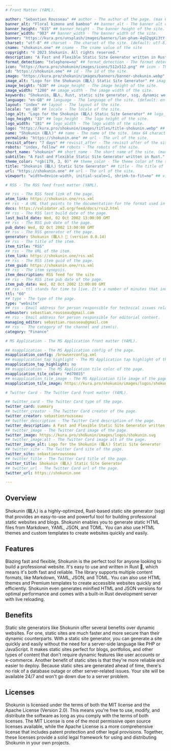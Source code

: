 ```yaml
---
# Front Matter (YAML).

author: "Sebastien Rousseau" ## author - The author of the page. (max 64 characters)
banner_alt: "Floral kimono and bamboo" ## banner_alt - The banner alt of the site.
banner_height: "615" ## banner_height - The banner height of the site.
banner_width: "983" ## banner_width - The banner width of the site.
banner: "https://kura.pro/unsplash/images/banners/lan-pham-4qG2qqXi3tY-unsplash.jpg" ## banner - The banner of the site.
charset: "utf-8" ## charset - The charset of the site. (default: utf-8)
cname: "shokunin.one" ## cname - The cname value of the site
copyright: "© 2023 Shokunin. All rights reserved."
description: "A Fast and Flexible Static Site Generator written in Rust." ## description - The description of the site. (max 160 characters)
format_detection: "telephone=no" ## format_detection - The format detection of the site.
icon: "https://kura.pro/shokunin/images/icons/512x512.png" ## icon - The icon of the site in SVG format.
id: "https://shokunin.one" ## id - The id of the site.
image: "https://kura.pro/shokunin/images/banners/banner-shokunin.webp" ## image - The main image of the site in SVG format.
image_alt: "Logo for the Shokunin (職人) Static Site Generator" ## image_alt - The image alt of the site.
image_height: "630" ## image_height - The image height of the site.
image_width: "1200" ## image_width - The image width of the site.
keywords: "Shokunin, 職人, Rust, static site generator, ssg, dynamic websites, HTML themes, templates, Markdown, YAML, JSON, TOML" ## keywords - The keywords of the site. (comma separated, max 10 keywords)
language: "en-GB" ## language - The language of the site. (default: en-GB)
layout: "index" ## layout - The layout of the site.
locale: "en_GB" ## locale - The locale of the site.
logo_alt: "Logo for the Shokunin (職人) Static Site Generator" ## logo_alt - The logo alt of the site.
logo_height: "33" ## logo_height - The logo height of the site.
logo_width: "181" ## logo_width - The logo width of the site.
logo: "https://kura.pro/shokunin/images/titles/title-shokunin.webp" ## logo - The logo of the site in SVG format.
name: "Shokunin (職人)" ## name - The name of the site. (max 64 characters)
permalink: "https://shokunin.one" ## url - The url of the site.
revisit_after: "7 days" ## revisit_after - The revisit after of the site.
robots: "index, follow" ## robots - The robots of the site.
short_name: "shokunin" ## short_name - The short name of the site. (max 12 characters)
subtitle: "A Fast and Flexible Static Site Generator written in Rust." ## subtitle - The subtitle of the page. (max 64 characters)
theme_color: "rgb(179, 3, 0)" ## theme_color - The theme color of the site.
title: "Shokunin (職人) Static Site Generator" ## title - The title of the page. (max 64 characters)
url: "https://shokunin.one" ## url - The url of the site.
viewport: "width=device-width, initial-scale=1, shrink-to-fit=no" ## viewport - The viewport of the site.

# RSS - The RSS feed front matter (YAML).

## rss - The RSS feed link of the page.
atom_link: https://shokunin.one/rss.xml
## rss - A URL that points to the documentation for the format used in the RSS file.
docs: https://validator.w3.org/feed/docs/rss2.html
## rss - The RSS last build date of the page.
last_build_date: Wed, 02 Oct 2002 13:00:00 GMT
## rss - The RSS pub date of the page.
pub_date: Wed, 02 Oct 2002 13:00:00 GMT
## rss - The RSS generator of the page.
generator: Shokunin (職人) 🦀 (version 0.0.14)
## rss - The title of the item.
item_title: "RSS"
## rss - The URL of the item.
item_link: https://shokunin.one/rss.xml
## rss - The RSS item guid of the page.
item_guid: https://shokunin.one/rss.xml
## rss - The item synopsis.
item_description: RSS feed for the site
## rss - The RSS item pub date of the page.
item_pub_date: Wed, 02 Oct 2002 13:00:00 GMT
## rss - ttl stands for time to live. It's a number of minutes that indicates how long a channel can be cached before refreshing from the source.
ttl: "60"
## type - The type of the page.
type: "website"
## rss - Email address for person responsible for technical issues relating to channel.
webmaster: sebastian.rousseau@gmail.com
## rss - Email address for person responsible for editorial content.
managing_editor: sebastian.rousseau@gmail.com
## rss -  The category of the channel and item(s).
category: "Finance"

# MS Application - The MS Application front matter (YAML).

## msapplication - The MS Application config of the page.
msapplication_config: /browserconfig.xml
## msapplication_tap_highlight - The MS Application tap highlight of the page.
msapplication_tap_highlight: no
## msapplication - The MS Application tile color of the page.
msapplication_tile_color: "#d70015"
## msapplication_tile_image - The MS Application tile image of the page.
msapplication_tile_image: https://kura.pro/shokunin/images/logos/shokunin.svg

# Twitter Card - The Twitter Card front matter (YAML).

## twitter_card - The Twitter Card type of the page.
twitter_card: summary
## twitter_creator - The Twitter Card creator of the page.
twitter_creator: sebastienrousseau
## twitter_description - The Twitter Card description of the page.
twitter_description: A Fast and Flexible Static Site Generator written in Rust.
## twitter_image - The Twitter Card image of the page.
twitter_image: https://kura.pro/shokunin/images/logos/shokunin.svg
## twitter_image:alt - The Twitter Card image alt of the page.
twitter_image_alt: Logo for the Shokunin (職人) Static Site Generator
## twitter_site - The Twitter Card site of the page.
twitter_site: sebastienrousseau
## twitter_title - The Twitter Card title of the page.
twitter_title: Shokunin (職人) Static Site Generator
## twitter_url - The Twitter Card url of the page.
twitter_url: https://shokunin.one

---
```


## Overview

Shokunin (職人) is a highly-optimized, Rust-based static site generator (ssg) that provides an easy-to-use and powerful tool for building professional static websites and blogs. Shokunin enables you to generate static HTML files from Markdown, YAML, JSON, and TOML. You can also use HTML themes and custom templates to create websites quickly and easily.

## Features

Blazing fast and flexible, Shokunin is the perfect tool for anyone looking to build a professional website. It's easy to use and written in Rust 🦀, which means it's both fast and reliable. The library supports multiple content formats, like Markdown, YAML, JSON, and TOML. You can also use HTML themes and Premium templates to create accessible websites quickly and efficiently. Shokunin even generates minified HTML and JSON versions for optimal performance and comes with a built-in Rust development server with live reloading.

## Benefits

Static site generators like Shokunin offer several benefits over dynamic websites. For one, static sites are much faster and more secure than their dynamic counterparts. With a static site generator, you can generate a site quickly and easily without the need for a server-side language like PHP or JavaScript. It makes static sites perfect for blogs, portfolios, and other types of content that don't require dynamic features like user accounts or e-commerce. Another benefit of static sites is that they're more reliable and easier to deploy. Because static sites are generated ahead of time, there's no risk of a database outage or other server-related issues. Your site will be available 24/7 and won't go down due to a server problem.

## Licenses

Shokunin is licensed under the terms of both the MIT license and the Apache License (Version 2.0). This means you're free to use, modify, and distribute the software as long as you comply with the terms of both licenses. The MIT License is one of the most permissive open source licenses available, while the Apache License is a more comprehensive license that includes patent protection and other legal provisions. Together, these licenses provide a solid legal framework for using and distributing Shokunin in your own projects.
